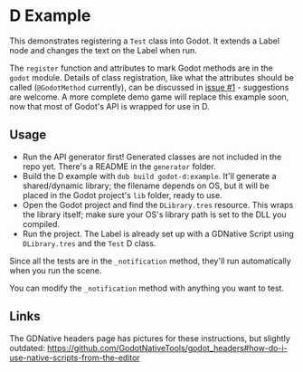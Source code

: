 D Example
=========
This demonstrates registering a `Test` class into Godot. It extends a Label node and changes the text on the Label when run.

The `register` function and attributes to mark Godot methods are in the `godot` module. Details of class registration, like what the attributes should be called (`@GodotMethod` currently), can be discussed in [issue #1](https://github.com/GodotNativeTools/d_bindings/issues/1) - suggestions are welcome. A more complete demo game will replace this example soon, now that most of Godot's API is wrapped for use in D.

Usage
-----
- Run the API generator first! Generated classes are not included in the repo yet. There's a README in the `generator` folder.
- Build the D example with `dub build godot-d:example`. It'll generate a shared/dynamic library; the filename depends on OS, but it will be placed in the Godot project's `lib` folder, ready to use.
- Open the Godot project and find the `DLibrary.tres` resource. This wraps the library itself; make sure your OS's library path is set to the DLL you compiled.
- Run the project. The Label is already set up with a GDNative Script using `DLibrary.tres` and the `Test` D class.

Since all the tests are in the `_notification` method, they'll run automatically when you run the scene.

You can modify the `_notification` method with anything you want to test.

Links
-----
The GDNative headers page has pictures for these instructions, but slightly outdated: <https://github.com/GodotNativeTools/godot_headers#how-do-i-use-native-scripts-from-the-editor>
